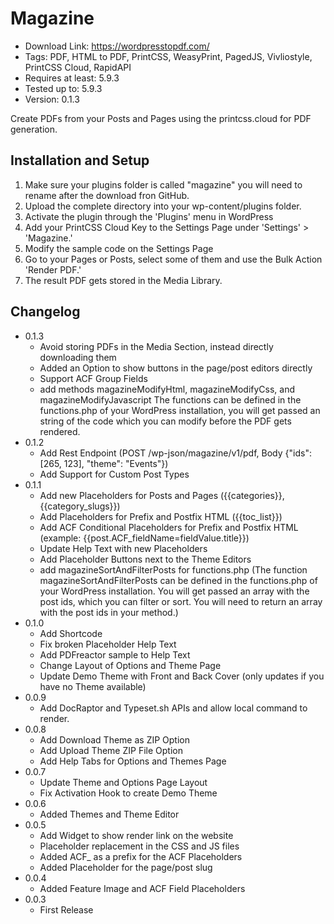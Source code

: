 # Magazine

* Download Link: https://wordpresstopdf.com/
* Tags: PDF, HTML to PDF, PrintCSS, WeasyPrint, PagedJS, Vivliostyle, PrintCSS Cloud, RapidAPI
* Requires at least: 5.9.3
* Tested up to: 5.9.3
* Version: 0.1.3

Create PDFs from your Posts and Pages using the printcss.cloud for PDF generation.

## Installation and Setup

1. Make sure your plugins folder is called "magazine" you will need to rename after the download fron GitHub.
2. Upload the complete directory into your wp-content/plugins folder.
3. Activate the plugin through the 'Plugins' menu in WordPress
4. Add your PrintCSS Cloud Key to the Settings Page under 'Settings' > 'Magazine.'
5. Modify the sample code on the Settings Page
6. Go to your Pages or Posts, select some of them and use the Bulk Action 'Render PDF.'
7. The result PDF gets stored in the Media Library.

## Changelog

- 0.1.3
    - Avoid storing PDFs in the Media Section, instead directly downloading them
	- Added an Option to show buttons in the page/post editors directly 
	- Support ACF Group Fields 
	- add methods magazineModifyHtml, magazineModifyCss, and magazineModifyJavascript
	  The functions can be defined in the functions.php of your WordPress installation, you will get passed an string of the code which you can modify before the PDF gets rendered.
- 0.1.2
    - Add Rest Endpoint (POST /wp-json/magazine/v1/pdf, Body {"ids": [265, 123], "theme": "Events"})
    - Add Support for Custom Post Types
- 0.1.1
    - Add new Placeholders for Posts and Pages ({{categories}}, {{category_slugs}})
    - Add Placeholders for Prefix and Postfix HTML ({{toc_list}})
    - Add ACF Conditional Placeholders for Prefix and Postfix HTML (example: {{post.ACF_fieldName=fieldValue.title}})
    - Update Help Text with new Placeholders 
    - Add Placeholder Buttons next to the Theme Editors
    - add magazineSortAndFilterPosts for functions.php (The function magazineSortAndFilterPosts can be defined in the functions.php of your WordPress installation. You will get passed an array with the post ids, which you can filter or sort. You will need to return an array with the post ids in your method.)
- 0.1.0
    - Add Shortcode
    - Fix broken Placeholder Help Text
    - Add PDFreactor sample to Help Text
    - Change Layout of Options and Theme Page
    - Update Demo Theme with Front and Back Cover (only updates if you have no Theme available)
- 0.0.9
    - Add DocRaptor and Typeset.sh APIs and allow local command to render.
- 0.0.8
    - Add Download Theme as ZIP Option
    - Add Upload Theme ZIP File Option
    - Add Help Tabs for Options and Themes Page
- 0.0.7
    - Update Theme and Options Page Layout
    - Fix Activation Hook to create Demo Theme
- 0.0.6
    - Added Themes and Theme Editor
- 0.0.5 
    - Add Widget to show render link on the website
    - Placeholder replacement in the CSS and JS files
    - Added ACF_ as a prefix for the ACF Placeholders
    - Added Placeholder for the page/post slug
- 0.0.4 
    - Added Feature Image and ACF Field Placeholders
- 0.0.3 
    - First Release
